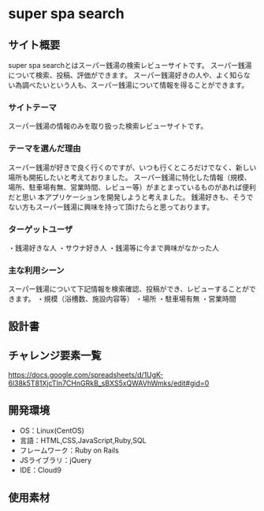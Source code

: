 # super spa search

## サイト概要
super spa searchとはスーパー銭湯の検索レビューサイトです。
スーパー銭湯について検索、投稿、評価ができます。
スーパー銭湯好きの人や、よく知らない為調べたいという人も、スーパー銭湯について情報を得ることができます。

### サイトテーマ
スーパー銭湯の情報のみを取り扱った検索レビューサイトです。

### テーマを選んだ理由
スーパー銭湯が好きで良く行くのですが、いつも行くところだけでなく、新しい場所も開拓したいと考えておりました。
スーパー銭湯に特化した情報（規模、場所、駐車場有無、営業時間、レビュー等）がまとまっているものがあれば便利だと思い
本アプリケーションを開発しようと考えました。
銭湯好きも、そうでない方もスーパー銭湯に興味を持って頂けたらと思っております。


### ターゲットユーザ
・銭湯好きな人
・サウナ好き人
・銭湯等に今まで興味がなかった人

### 主な利用シーン
スーパー銭湯について下記情報を検索確認、投稿ができ、レビューすることができます。
・規模（浴槽数、施設内容等）
・場所
・駐車場有無
・営業時間

## 設計書

## チャレンジ要素一覧
<https://docs.google.com/spreadsheets/d/1UgK-6l38k5T81XjcTIn7CHnGRkB_sBXS5xQWAVhWmks/edit#gid=0>

## 開発環境
- OS：Linux(CentOS)
- 言語：HTML,CSS,JavaScript,Ruby,SQL
- フレームワーク：Ruby on Rails
- JSライブラリ：jQuery
- IDE：Cloud9

## 使用素材
